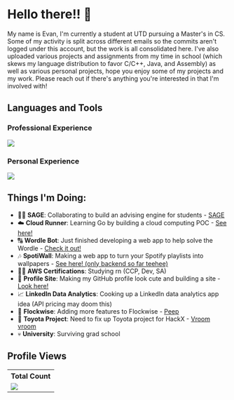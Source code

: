 # Hello there!! 👋
My name is Evan, I'm currently a student at UTD pursuing a Master's in CS. Some of my activity is split across different emails so the commits aren't logged under this account, but the work is all consolidated here. I've also uploaded various projects and assignments from my time in school (which skews my language distribution to favor C/C++, Java, and Assembly) as well as various personal projects, hope you enjoy some of my projects and my work. Please reach out if there's anything you're interested in that I'm involved with!

## Languages and Tools
### Professional Experience
<p align="left"> <a href="https://github.com/emw8105"><img src="https://skillicons.dev/icons?i=azure,github,aws,postman,cs,nodejs,react,express,js,css,html,"> </a> </p>

### Personal Experience
<p align="left"> <a href="https://github.com/emw8105"><img src="https://skillicons.dev/icons?i=firebase,mongodb,gcp,vercel,github,aws,postman,c,cpp,cs,java,py,nodejs,react,express,js,ts,css,html,flutter,dart,androidstudio,figma"> </a> </p>

## Things I'm Doing:
- 🧙‍♂️ **SAGE**: Collaborating to build an advising engine for students - [SAGE](https://github.com/TheSAGEProject)
- ☁️ **Cloud Runner**: Learning Go by building a cloud computing POC - [See here!](https://github.com/emw8105/cloud-runner)
- 🔠 **Wordle Bot**: Just finished developing a web app to help solve the Wordle - [Check it out!](https://github.com/emw8105/wordle-solver)
- 🎶 **SpotiWall**: Making a web app to turn your Spotify playlists into wallpapers - [See here! (only backend so far teehee)](https://github.com/emw8105/SpotiWall)
- 👨‍🎓 **AWS Certifications**: Studying rn (CCP, Dev, SA)
- 🎨 **Profile Site**: Making my GitHub profile look cute and building a site - [Look here!](https://github.com/emw8105/emw8105)
- 📈 **LinkedIn Data Analytics**: Cooking up a LinkedIn data analytics app idea (API pricing may doom this)
- 🐥 **Flockwise**: Adding more features to Flockwise - [Peep](https://github.com/devAgant/Flockwise)
- 🚗 **Toyota Project**: Need to fix up Toyota project for HackX - [Vroom vroom](https://github.com/ANaq21/hackx)
- 💀 **University**: Surviving grad school

<!---
## Find me at:
// linkedin icon, gmail icon, discord icon, maybe insta?
---->

<!---
## Top Respositorys
- ideally, top repos are FNF, Flockwise, and Visio Parser
  <p align="left">
     <a href="https://github.com/Thinkright20/Profile-Badges"><img width="278" src="https://denvercoder1-github-readme-stats.vercel.app/api/pin/?username=thinkright20&repo=Profile-Badges&theme=react&bg_color=1F222E&title_color=F8D866&hide_border=true&icon_color=F8D866&show_icons=false" alt="github-readme-streak-stats"></a>
    <a href="https://github.com/Thinkright20/IP-Finder"><img width="278" src="https://denvercoder1-github-readme-stats.vercel.app/api/pin/?username=Thinkright20&repo=IP-Finder&theme=react&bg_color=1F222E&title_color=F8D866&hide_border=true&icon_color=F8D866&show_icons=false" alt="github-readme-streak-stats"></a>
   <a href="https://github.com/ChatCool-Inc/chatcool"><img width="278" src="https://denvercoder1-github-readme-stats.vercel.app/api/pin/?username=ChatCool-Inc&repo=chatcool&theme=react&bg_color=1F222E&title_color=F8D866&hide_border=true&icon_color=F8D866&show_icons=false" alt="github-readme-streak-stats"></a>
  </p>
--->

<!---
## My Stats:
[![Top Langs](https://github-readme-stats.vercel.app/api/top-langs/?username=emw8105&layout=donut-vertical)](https://github.com/anuraghazra/github-readme-stats)
--->

<!---
![Anurag's GitHub stats](https://github-readme-stats.vercel.app/api?username=emw8105&show_icons=true&theme=aura_dark)
--->

## Profile Views

  <table>
    <tr>
      <!-- <th>Profile Views</th> -->
      <th>Total Count</th>
    </tr>
    <tr>
      <!-- <td>
        <div align="center">
          <a href="https://github.com/emw8105"><img src="https://github.com/emw8105.png" alt="@emw8105" width="52" /></a>
          <br />
          <a align="center" href="https://github.com/emw8105"><b>emw8105</b></a>
        </b>
      </td> -->
      <!-- Profile Views -->
      <td>
         <a href="https://github.com/emw8105"> <img src="https://komarev.com/ghpvc/?username=emw8105&style=for-the-badge&color=blue"> </a>
      </td>
    </tr>
  </table>

